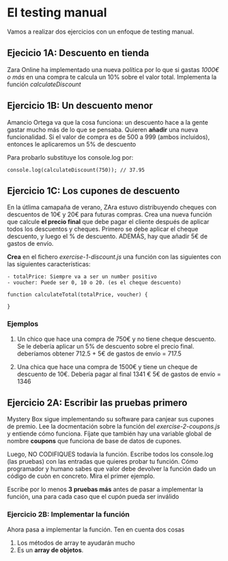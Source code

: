 # El testing manual

Vamos a realizar dos ejercicios con un enfoque de testing manual.

## Ejecicio 1A: Descuento en tienda

Zara Online ha implementado una nueva política por lo que si gastas *1000€ o más* en una compra te calcula un 10% sobre el valor total. Implementa la función _calculateDiscount_

## Ejercicio 1B: Un descuento menor

Amancio Ortega va que la cosa funciona: un descuento hace a la gente gastar mucho más de lo que se pensaba. Quieren **añadir** una nueva funcionalidad. Si el valor de compra es de 500 a 999 (ambos incluidos), entonces le aplicaremos un 5% de descuento

Para probarlo substituye los console.log por:

```
console.log(calculateDiscount(750)); // 37.95
```

## Ejercicio 1C: Los cupones de descuento

En la útlima camapaña de verano, ZAra estuvo distribuyendo cheques con descuentos de 10€ y 20€ para futuras compras. Crea una nueva función que calcule **el precio final** que debe pagar el cliente después de aplicar todos los descuentos y cheques. Primero se debe aplicar el cheque descuento, y luego el % de descuento. ADEMÁS, hay que añadir 5€ de gastos de envío.

**Crea** en el fichero  _exercise-1-discount.js_ una función con las siguientes con las siguientes características:

```
- totalPrice: Siempre va a ser un number positivo
- voucher: Puede ser 0, 10 o 20. (es el cheque descuento)

function calculateTotal(totalPrice, voucher) {

}
```

### Ejemplos

1. Un chico que hace una compra de 750€ y no tiene cheque descuento. Se le debería aplicar un 5% de descuento sobre el precio final. deberíamos obtener 712.5 + 5€ de gastos de envío = 717.5 

2. Una chica que hace una compra de 1500€ y tiene un cheque de descuento de 10€. Debería pagar al final 1341 €  5€ de gastos de envío = 1346

## Ejercicio 2A: Escribir las pruebas primero

Mystery Box sigue implementando su software para canjear sus cupones de premio. Lee la docmentación sobre la función del _exercise-2-coupons.js_
y entiende cómo funciona. Fíjate que también hay una variable global de nombre **coupons** que funciona de base de datos de cupones.

Luego, NO CODIFIQUES todavía la función. Escribe todos los console.log (las pruebas) con las entradas que quieres probar tu función. Cómo programador y humano sabes que valor debe devolver la función dado un código de cuòn en concreto. Mira el primer ejemplo.

Escribe por lo menos **3 pruebas más** antes de pasar a implementar la función, una para cada caso que el cupón pueda ser inválido

### Ejercicio 2B: Implementar la función

Ahora pasa a implementar la función. Ten en cuenta dos cosas 

1. Los métodos de array te ayudarán mucho
2. Es un **array de objetos**. 